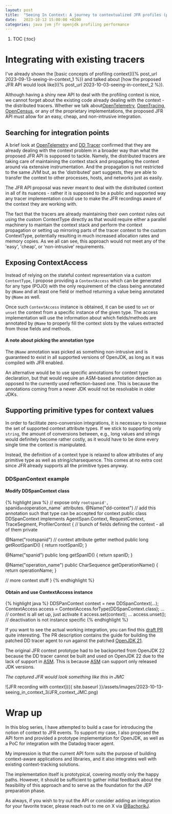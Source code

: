```yaml
---
layout: post
title:  "Seeing In Context: A journey to contextualized JFR profiles (part 3)"
date:   2023-10-12 15:00:00 +0200
categories: java jvm jfr openjdk profiling performance
---
```


1. TOC
{:toc}

# Integrating with existing tracers

I've already shown the [basic concepts of profiling context]({% post_url 2023-09-13-seeing-in-context_1 %}) and talked 
about [how the proposed JFR API would look like]({% post_url 2023-10-03-seeing-in-context_2 %}).

Although having a shiny new API to deal with the profiling context is nice, we cannot forget about the existing code 
already dealing with the context - the distributed tracers. Whether we talk about[OpenTelemetry](https://opentelemetry.io/),
[OpenTracing](https://opentracing.io/), [OpenCensus](https://opencensus.io/), or any of the proprietary implementations, 
the proposed JFR API must allow for an easy, cheap, and non-intrusive integration.

## Searching for integration points 

A brief look at  [OpenTelemetry](https://opentelemetry.io/) and  [DD Tracer](https://github.com/DataDog/dd-trace-java) confirmed 
that they are already dealing with the context problem in a broader way than what the proposed JFR API is supposed to tackle. 
Namely, the distributed tracers are taking care of maintaining the context stack and propagating the context around via extensive 
instrumentation. And the propagation is not restricted to the same JVM but, as the 'distributed' part suggests, they are
able to transfer the context to other processes, hosts, and networks just as easily.

The JFR API proposal was never meant to deal with the distributed context in all of its nuances - rather it is supposed 
to be a public and supported way any tracer implementation could use to make the JFR recordings aware of the context 
they are working with.

The fact that the tracers are already maintaining their own context rules out using the custom ContextType directly as 
that would require either a parallel machinery to maintain the context stack and perform the context propagation or 
setting up mirroring parts of the tracer context to the custom ContextType, potentially resulting in much increased 
allocation rates and memory copies. As we all can see, this approach would not meet any of the 'easy', 'cheap', 
or 'non-intrusive' requirements.

## Exposing ContextAccess

Instead of relying on the stateful context representation via a custom `ContextType`, I propose providing a `ContextAccess`
which can be generated for any type (POJO) with the only requirement of the class being annotated by `@Name` and at least
one field or method returning a value being annotated by `@Name` as well.

Once such `ContextAccess` instance is obtained, it can be used to `set` or `unset` the context from a specific instance of
the given type. The access implementation will use the information about which fields/methods are annotated by `@Name` to
properly fill the context slots by the values extracted from those fields and methods.

#### A note about picking the annotation type
The `@Name` annotation was picked as something non-intrusive and is guaranteed to exist in all supported versions of OpenJDK,
as long as it was compiled with JFR enabled.

An alternative would be to use specific annotations for context type declaration, but that would require an ASM-based annotation 
detection as opposed to the currently used reflection-based one. This is because the annotations coming from a newer JDK 
would not be resolvable in older JDKs.

## Supporting primitive types for context values

In order to facilitate zero-conversion integrations, it is necessary to increase the set of supported context attribute types.
If we stick to supporting only `string`, the amount of conversions between, e.g., long values and strings would definitely
become rather costly, as it would have to be done every single time the context is manipulated.

Instead, the definition of a context type is relaxed to allow attributes of any primitive type as well as string/charsequence.
This comes at no extra cost since JFR already supports all the primitive types anyway.

### DDSpanContext example

#### Modify DDSpanContext class

{% highlight java %}
// expose only `rootspanid', `spanid` and `operation_name` attributes.
@Name("dd-context") // add this annotation such that type can be accepted for context 
public class DDSpanContext
  implements AgentSpan.Context, RequestContext, TraceSegment, ProfilerContext {
  // bunch of fields defining the context - all of them private

  @Name("rootspanid") // context attribute getter method
  public long getRootSpanID() {
    return rootSpanID;
  }

  @Name("spanid")
  public long getSpanID() {
    return spanID;
  }

  @Name("operation_name")
  public CharSequence getOperationName() {
     return operationName;
  }

  // more context stuff
}
{% endhighlight %}

#### Obtain and use ContextAccess instance

{% highlight java %}
DDSPanContext context = new DDSpanContext(...);
ContextAccess<DDPspanContext> access = ContextAccess.forType(DDSpanContext.class);
...
// context is all set up, just activate it
access.set(context);
...
access.unset(); // deactivation is not instance specific
{% endhighlight %}

If you want to see the actual working integration, you can find this [draft PR](https://github.com/DataDog/dd-trace-java/pull/6013)
quite interesting. The PR description contains the guide for building the patched DD tracer agent to run against the patched 
[OpenJDK 21](https://github.com/DataDog/openjdk-jdk21/tree/jb/jfr_context_bp).

The original JFR context prototype had to be backported from OpenJDK 22 because the DD tracer cannot be built and used on 
OpenJDK 22 due to the lack of support in [ASM](https://asm.ow2.io/). This is because [ASM](https://asm.ow2.io/) can support 
only released JDK versions.

_The captured JFR would look something like this in JMC_

![JFR recording with context]({{ site.baseurl }}/assets/images/2023-10-13-seeing_in_context_3/JFR_context_JMC.png)

# Wrap up

In this blog series, I have attempted to build a case for introducing the notion of context to JFR events. To support 
my case, I also proposed the API form and provided a prototype implementation for OpenJDK, as well as a PoC for 
integration with the Datadog tracer agent.

My impression is that the current API form suits the purpose of building context-aware applications and libraries, 
and it also integrates well with existing context-tracking solutions.

The implementation itself is prototypical, covering mostly only the happy paths. However, it should be sufficient to 
gather initial feedback about the feasibility of this approach and to serve as the foundation for the JEP preparation phase.

As always, if you wish to try out the API or consider adding an integration for your favorite tracer, please reach out 
to me on X via [@BachorikJ](https://twitter.com/BachorikJ).